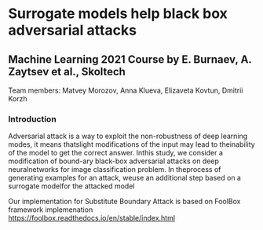 # Surrogate models help black box adversarial attacks
## Machine Learning 2021 Course by E. Burnaev, A. Zaytsev et al., Skoltech

Team members: Matvey Morozov, Anna Klueva, Elizaveta Kovtun, Dmitrii Korzh

### Introduction

Adversarial attack is a way to exploit the non-robustness of deep learning modes, it means thatslight modifications of the input may lead to theinability of the model to get the correct answer. Inthis study, we consider a modification of bound-ary black-box adversarial attacks on deep neuralnetworks for image classification problem. In theprocess of generating examples for an attack, weuse an additional step based on a surrogate modelfor the attacked model

Our implementation for Substitute Boundary Attack is based on FoolBox framework implemenation https://foolbox.readthedocs.io/en/stable/index.html
